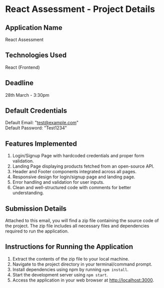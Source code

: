 # React Assessment - Project Details

## Application Name
React Assessment

## Technologies Used
React (Frontend)

## Deadline
28th March - 3:30pm

## Default Credentials
Default Email: "test@example.com"  
Default Password: "Test1234"

## Features Implemented
1. Login/Signup Page with hardcoded credentials and proper form validation.
2. Landing Page displaying products fetched from an open-source API.
3. Header and Footer components integrated across all pages.
4. Responsive design for login/signup page and landing page.
5. Error handling and validation for user inputs.
6. Clean and well-structured code with comments for better understanding.

## Submission Details
Attached to this email, you will find a zip file containing the source code of the project. The zip file includes all necessary files and dependencies required to run the application.

## Instructions for Running the Application
1. Extract the contents of the zip file to your local machine.
2. Navigate to the project directory in your terminal/command prompt.
3. Install dependencies using npm by running `npm install`.
4. Start the development server using `npm start`.
5. Access the application in your web browser at [http://localhost:3000](http://localhost:3000).
